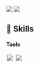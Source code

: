 <p>
  <a href="https://jungjunhyeok.tistory.com/" target="_blank"><img src="https://img.shields.io/badge/MyBlog-F0B90B?style=flat-square&logo=GitHub&logoColor=white"/></a>
  <a href="ted05050505@gmail.com" target="_blank"><img src="https://img.shields.io/badge/ted05050505@gmail.com-EA4335?style=flat-square&logo=Gmail&logoColor=white"/></a>
</p>

<!--
## 🖥️ 공부 중 🖥️
<p>
  <img src = "https://img.shields.io/badge/-C++-black?style=flat-square&logo=c%2B%2B" style="height : auto; margin-left : 2px; margin-right : 2px;"/> <img             src="https://img.shields.io/badge/Unreal Engine-0E1128?style=flat-square-square&logo=UnrealEngine&logoColor=white"/> 
</p>
-->
  
<!--
## 🦘 최근 흥미로운 것 🦘
<p>
  <img src = "https://img.shields.io/badge/-JavaScript-F7DF1E?style=flat-square&logo=JavaScript&logoColor=black" style="height : auto; margin-left : 2px; margin-right : 2px;"/> <img src = "https://img.shields.io/badge/-react-61DAFB?style=flat-square&logo=react&logoColor=black" style="height : auto; margin-left : 2px; margin-right : 2px;"/>
</p>
-->

  
## 💪 Skills
#### Tools
<p>
  <img src="https://img.shields.io/badge/Ableton Live-000000?style=flat-square&logo=AbletonLive&logoColor=white" style="height : auto; margin-left : 2px; margin-right : 2px;"/> <img src="https://img.shields.io/badge/Unreal Engine-0E1128? style=flat-square&logo=UnrealEngine&logoColor=white" style="height : auto; margin-left : 2px; margin-right : 2px;"/> 
<!--   <img src="https://img.shields.io/badge/Adobe After Effects-9999FF?style=flat-square&logo=AdobeAfterEffects&logoColor=black" style="height : auto; margin-left : 2px; margin-right : 2px;"/> -->
</p>
